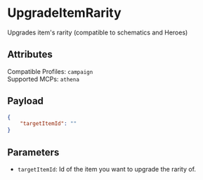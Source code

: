 # UpgradeItemRarity
Upgrades item's rarity (compatible to schematics and Heroes)

## Attributes
Compatible Profiles: `campaign`  
Supported MCPs: `athena`

## Payload
```json
{
    "targetItemId": ""
}
```

## Parameters
- `targetItemId`: Id of the item you want to upgrade the rarity of.
